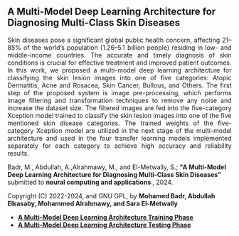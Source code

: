 ## A Multi-Model Deep Learning Architecture for Diagnosing Multi-Class Skin Diseases
<p align="justify">
Skin diseases pose a significant global public health concern, affecting 21–85% of the world’s population (1.26–5.1 billion people) residing in low- and middle-income countries. The accurate and timely diagnosis of skin conditions is crucial for effective treatment and improved patient outcomes. In this work, we proposed a multi-model deep learning architecture for classifying the skin lesion images into one of five categories: Atopic Dermatitis, Acne and Rosacea, Skin Cancer, Bullous, and Others. The first step of the proposed system is image pre-processing, which performs image filtering and transformation techniques to remove any noise and increase the dataset size. The filtered images are fed into the five-category Xception model trained to classify the skin lesion images into one of the five mentioned skin disease categories. The trained weights of the five-category Xception model are utilized in the next stage of the multi-model architecture and used in the four transfer learning models implemented separately for each category to achieve high accuracy and reliability results.

Badr, M., Abdullah, A.,Alrahmawy, M., and El-Metwally, S.; <b> "A Multi-Model Deep Learning Architecture for Diagnosing Multi-Class Skin Diseases" </b> submitted to <b> neural computing and applications </b>, 2024.
<br>

Copyright (C) 2022-2024, and GNU GPL, by  <b> Mohamed Badr, Abdullah Elkasaby, Mohammed Alrahmawy, and Sara El-Metwally <b> </p>

<ul>
<li> <a href="https://github.com/SaraEl-Metwally/A-Multi-Model-Deep-Learning-for-Diagnosing-Skin-Diseases/blob/main/categories_Model_train.ipynb"> A Multi-Model Deep Learning Architecture Training Phase </a></li>
<li> <a href="https://github.com/SaraEl-Metwally/A-Multi-Model-Deep-Learning-for-Diagnosing-Skin-Diseases/blob/main/Evaluation_Per_Model_in_System.ipynb"> A Multi-Model Deep Learning Architecture Testing Phase </a></li>

  
</ul>

